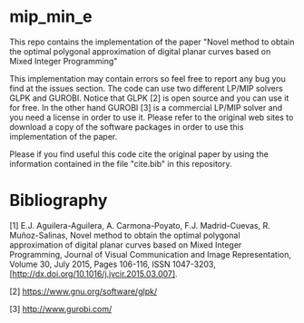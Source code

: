 # mip_min_e
This repo contains the implementation of the paper "Novel method to obtain the optimal polygonal approximation of digital planar curves based on Mixed Integer Programming"

This implementation may contain errors so feel free to report any bug you find at the issues section. The code can use two different LP/MIP solvers GLPK and GUROBI. Notice that GLPK [2] is open source and you can use it for free. In the other hand GUROBI [3] is a commercial LP/MIP solver and you need a license in order to use it. Please refer to the original web sites to download a copy of the software packages in order to use this implementation of the paper.

Please if you find useful this code cite the original paper by using the information contained in the file "cite.bib" in this repository.


# Bibliography

[1] E.J. Aguilera-Aguilera, A. Carmona-Poyato, F.J. Madrid-Cuevas, R. Muñoz-Salinas, Novel method to obtain the optimal polygonal approximation of digital planar curves based on Mixed Integer Programming, Journal of Visual Communication and Image Representation, Volume 30, July 2015, Pages 106-116, ISSN 1047-3203, [http://dx.doi.org/10.1016/j.jvcir.2015.03.007].

[2] https://www.gnu.org/software/glpk/

[3] http://www.gurobi.com/
